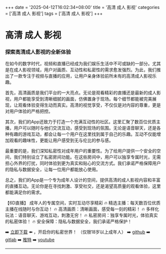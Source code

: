 +++
date = '2025-04-12T16:02:34+08:00'
title = '高清 成人 影视'
categories = ['高清 成人 影视']
tags = ['高清 成人 影视']
+++

# 高清 成人 影视

### 探索高清成人影视的全新体验

在如今的数字时代，视频和直播已经成为我们娱乐生活中不可或缺的一部分。尤其是在成人影视领域，用户对画质、互动性和私密性的需求愈发强烈。为此，我们推出了一款专注于视频与直播的应用，让用户亲身体验前所未有的高清成人影视乐趣。

首先，高清画质是我们平台的一大亮点。无论是观看精彩的直播还是最新的成人影视，用户都能享受到清晰细腻的画面，仿佛置身于现场。每个细节都能被完美展现，让观看体验变得生动而真实。高清的视觉享受，不仅仅是对内容的尊重，更是对用户体验的严格把控。

其次，我们的App还致力于打造一个充满互动性的社区。这里汇聚了数百位优质主播，用户可以随时与他们交流互动，感受到现场的氛围。无论是语音聊天，还是各种有趣的游戏互动，都会让每一个用户在这里找到属于自己的乐趣。互动不仅能增加观看的趣味性，更能让用户感受到无与伦比的参与感。

最重要的是，我们深知私密性对成年用户的重要性。为了给用户提供一个安全的空间，我们特别设立了私密房间功能。在这些房间中，用户可以独享专属时光，无需担心外界的打扰，同时体验到更为真实和贴心的交流方式。我们承诺严格保障用户的隐私与数据安全，让每一位用户都能放心使用。

总之，我们的App是一个专为成年人设计的空间，提供高清的成人影视内容和丰富的直播互动。无论你是在寻找刺激、享受社交，还是渴望高质量的观看体验，这里都能满足你的需求。

【6D直播】
成年人的专属空间，实时互动尽享精彩
🔥 精选主播：每天数百位优质主播在线随时与你互动！
🔥 高清画质：清晰画面，感受每一刻的精彩！
🔥 多样化玩法：语音聊天、游戏互动，刺激无穷！
🔥 私密房间：独享专属时光，体验真实的私密体验！
🔥 安全保障：隐私与数据安全，我们承诺严格保护！

➡️ [立即下载](https://down123.s3.ap-east-1.amazonaws.com/down/down.html?channelCode=blog) ⬅️ ，开启你的私密世界！ （仅限18岁以上成年人）
➡️ [github](https://aldult-live.github.io/)
➡️ [gitlab](https://seo-09598d.gitlab.io/)
➡️ [推特](https://x.com/wegame33)
➡️ [youtube](https://www.youtube.com/@6Dlive)

---
